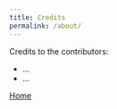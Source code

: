 ```yaml
---
title: Credits
permalink: /about/
---
```


Credits to the contributors:
* ...
* ...

[Home](index.md)